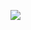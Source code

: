 ![](https://www.nta.go.jp/tmp/e28ef2d9-bfc2-434f-845b-83692ee0f06a/images/c17b1cb86996ac9b51ffa9c601883f44995126014da59784de77f3174ac95d17.jpg)